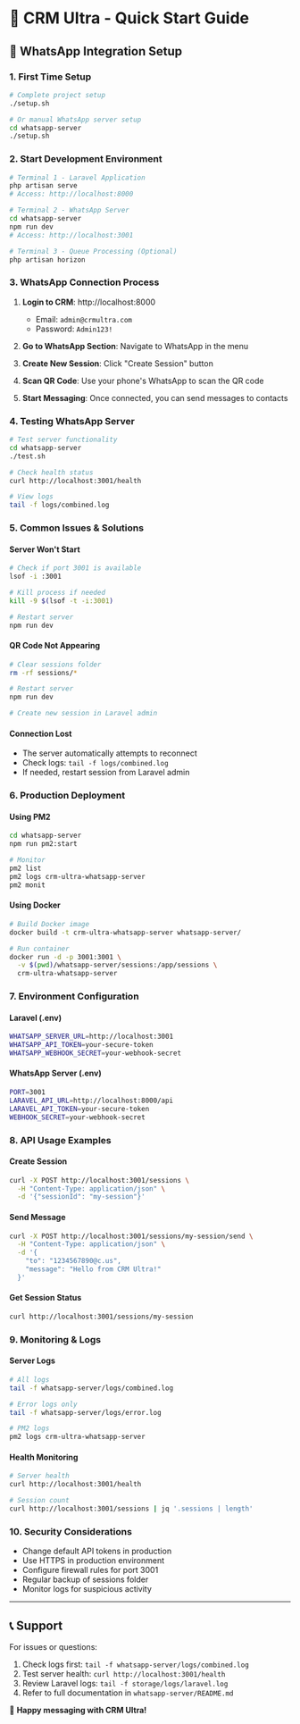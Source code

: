 # 🚀 CRM Ultra - Quick Start Guide

## 📱 WhatsApp Integration Setup

### 1. First Time Setup
```bash
# Complete project setup
./setup.sh

# Or manual WhatsApp server setup
cd whatsapp-server
./setup.sh
```

### 2. Start Development Environment
```bash
# Terminal 1 - Laravel Application
php artisan serve
# Access: http://localhost:8000

# Terminal 2 - WhatsApp Server
cd whatsapp-server
npm run dev
# Access: http://localhost:3001

# Terminal 3 - Queue Processing (Optional)
php artisan horizon
```

### 3. WhatsApp Connection Process

1. **Login to CRM**: http://localhost:8000
   - Email: `admin@crmultra.com`
   - Password: `Admin123!`

2. **Go to WhatsApp Section**: Navigate to WhatsApp in the menu

3. **Create New Session**: Click "Create Session" button

4. **Scan QR Code**: Use your phone's WhatsApp to scan the QR code

5. **Start Messaging**: Once connected, you can send messages to contacts

### 4. Testing WhatsApp Server
```bash
# Test server functionality
cd whatsapp-server
./test.sh

# Check health status
curl http://localhost:3001/health

# View logs
tail -f logs/combined.log
```

### 5. Common Issues & Solutions

#### Server Won't Start
```bash
# Check if port 3001 is available
lsof -i :3001

# Kill process if needed
kill -9 $(lsof -t -i:3001)

# Restart server
npm run dev
```

#### QR Code Not Appearing
```bash
# Clear sessions folder
rm -rf sessions/*

# Restart server
npm run dev

# Create new session in Laravel admin
```

#### Connection Lost
- The server automatically attempts to reconnect
- Check logs: `tail -f logs/combined.log`
- If needed, restart session from Laravel admin

### 6. Production Deployment

#### Using PM2
```bash
cd whatsapp-server
npm run pm2:start

# Monitor
pm2 list
pm2 logs crm-ultra-whatsapp-server
pm2 monit
```

#### Using Docker
```bash
# Build Docker image
docker build -t crm-ultra-whatsapp-server whatsapp-server/

# Run container
docker run -d -p 3001:3001 \
  -v $(pwd)/whatsapp-server/sessions:/app/sessions \
  crm-ultra-whatsapp-server
```

### 7. Environment Configuration

#### Laravel (.env)
```bash
WHATSAPP_SERVER_URL=http://localhost:3001
WHATSAPP_API_TOKEN=your-secure-token
WHATSAPP_WEBHOOK_SECRET=your-webhook-secret
```

#### WhatsApp Server (.env)
```bash
PORT=3001
LARAVEL_API_URL=http://localhost:8000/api
LARAVEL_API_TOKEN=your-secure-token
WEBHOOK_SECRET=your-webhook-secret
```

### 8. API Usage Examples

#### Create Session
```bash
curl -X POST http://localhost:3001/sessions \
  -H "Content-Type: application/json" \
  -d '{"sessionId": "my-session"}'
```

#### Send Message
```bash
curl -X POST http://localhost:3001/sessions/my-session/send \
  -H "Content-Type: application/json" \
  -d '{
    "to": "1234567890@c.us",
    "message": "Hello from CRM Ultra!"
  }'
```

#### Get Session Status
```bash
curl http://localhost:3001/sessions/my-session
```

### 9. Monitoring & Logs

#### Server Logs
```bash
# All logs
tail -f whatsapp-server/logs/combined.log

# Error logs only
tail -f whatsapp-server/logs/error.log

# PM2 logs
pm2 logs crm-ultra-whatsapp-server
```

#### Health Monitoring
```bash
# Server health
curl http://localhost:3001/health

# Session count
curl http://localhost:3001/sessions | jq '.sessions | length'
```

### 10. Security Considerations

- Change default API tokens in production
- Use HTTPS in production environment
- Configure firewall rules for port 3001
- Regular backup of sessions folder
- Monitor logs for suspicious activity

---

## 📞 Support

For issues or questions:
1. Check logs first: `tail -f whatsapp-server/logs/combined.log`
2. Test server health: `curl http://localhost:3001/health`
3. Review Laravel logs: `tail -f storage/logs/laravel.log`
4. Refer to full documentation in `whatsapp-server/README.md`

🎉 **Happy messaging with CRM Ultra!**